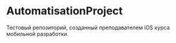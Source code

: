 # AutomatisationProject
Тестовый репозиторий, созданный преподавателем iOS курса мобильной разработки.
